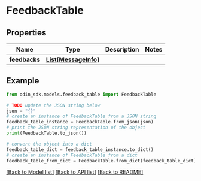 # FeedbackTable


## Properties

Name | Type | Description | Notes
------------ | ------------- | ------------- | -------------
**feedbacks** | [**List[MessageInfo]**](MessageInfo.md) |  | 

## Example

```python
from odin_sdk.models.feedback_table import FeedbackTable

# TODO update the JSON string below
json = "{}"
# create an instance of FeedbackTable from a JSON string
feedback_table_instance = FeedbackTable.from_json(json)
# print the JSON string representation of the object
print(FeedbackTable.to_json())

# convert the object into a dict
feedback_table_dict = feedback_table_instance.to_dict()
# create an instance of FeedbackTable from a dict
feedback_table_from_dict = FeedbackTable.from_dict(feedback_table_dict)
```
[[Back to Model list]](../README.md#documentation-for-models) [[Back to API list]](../README.md#documentation-for-api-endpoints) [[Back to README]](../README.md)


